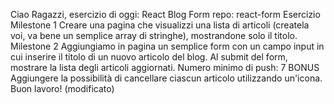 Ciao Ragazzi,
esercizio di oggi: React Blog Form
repo: react-form
Esercizio
Milestone 1
Creare una pagina che visualizzi una lista di articoli (createla voi, va bene un semplice array di stringhe), mostrandone solo il titolo.
Milestone 2
Aggiungiamo in pagina un semplice form con un campo input in cui inserire il titolo di un nuovo articolo del blog. Al submit del form, mostrare la lista degli articoli aggiornati.
Numero minimo di push: 7
BONUS
Aggiungere la possibilità di cancellare ciascun articolo utilizzando un'icona.
Buon lavoro! (modificato) 